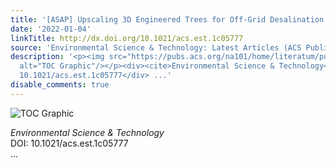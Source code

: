 ```yaml
---
title: '[ASAP] Upscaling 3D Engineered Trees for Off-Grid Desalination'
date: '2022-01-04'
linkTitle: http://dx.doi.org/10.1021/acs.est.1c05777
source: 'Environmental Science & Technology: Latest Articles (ACS Publications)'
description: '<p><img src="https://pubs.acs.org/na101/home/literatum/publisher/achs/journals/content/esthag/0/esthag.ahead-of-print/acs.est.1c05777/20220104/images/medium/es1c05777_0001.gif"
  alt="TOC Graphic"/></p><div><cite>Environmental Science & Technology</cite></div><div>DOI:
  10.1021/acs.est.1c05777</div> ...'
disable_comments: true
---
```

<p><img src="https://pubs.acs.org/na101/home/literatum/publisher/achs/journals/content/esthag/0/esthag.ahead-of-print/acs.est.1c05777/20220104/images/medium/es1c05777_0001.gif" alt="TOC Graphic"/></p><div><cite>Environmental Science & Technology</cite></div><div>DOI: 10.1021/acs.est.1c05777</div> ...